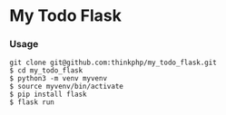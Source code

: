 # My Todo Flask

### Usage

```
git clone git@github.com:thinkphp/my_todo_flask.git
$ cd my_todo_flask
$ python3 -m venv myvenv
$ source myvenv/bin/activate
$ pip install flask
$ flask run
```
